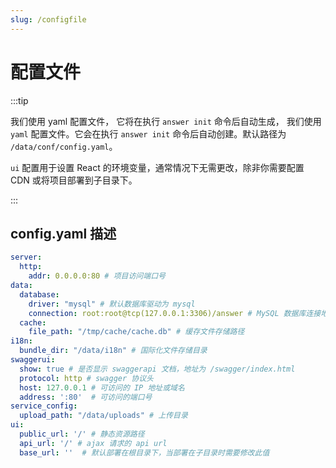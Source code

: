 ```yaml
---
slug: /configfile
---
```


# 配置文件

:::tip

我们使用 yaml 配置文件， 它将在执行 `answer init` 命令后自动生成， 我们使用 `yaml` 配置文件。它会在执行 `answer init` 命令后自动创建。默认路径为 `/data/conf/config.yaml`。

`ui` 配置用于设置 React 的环境变量，通常情况下无需更改，除非你需要配置 CDN 或将项目部署到子目录下。

:::

## config.yaml 描述

```yaml title="/data/conf/config.yaml"
server:
  http:
    addr: 0.0.0.0:80 # 项目访问端口号
data:
  database:
    driver: "mysql" # 默认数据库驱动为 mysql
    connection: root:root@tcp(127.0.0.1:3306)/answer # MySQL 数据库连接地址
  cache:
    file_path: "/tmp/cache/cache.db" # 缓存文件存储路径
i18n:
  bundle_dir: "/data/i18n" # 国际化文件存储目录
swaggerui:
  show: true # 是否显示 swaggerapi 文档，地址为 /swagger/index.html
  protocol: http # swagger 协议头
  host: 127.0.0.1 # 可访问的 IP 地址或域名
  address: ':80'  # 可访问的端口号
service_config:
  upload_path: "/data/uploads" # 上传目录
ui:
  public_url: '/' # 静态资源路径
  api_url: '/' # ajax 请求的 api url
  base_url: ''  # 默认部署在根目录下，当部署在子目录时需要修改此值
```
